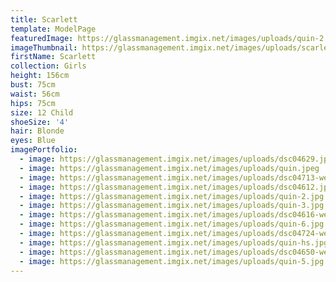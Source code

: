 ```yaml
---
title: Scarlett
template: ModelPage
featuredImage: https://glassmanagement.imgix.net/images/uploads/quin-2.jpg
imageThumbnail: https://glassmanagement.imgix.net/images/uploads/scarlett-hs.jpg
firstName: Scarlett
collection: Girls
height: 156cm
bust: 75cm
waist: 56cm
hips: 75cm
size: 12 Child
shoeSize: '4'
hair: Blonde
eyes: Blue
imagePortfolio:
  - image: https://glassmanagement.imgix.net/images/uploads/dsc04629.jpg
  - image: https://glassmanagement.imgix.net/images/uploads/quin.jpeg
  - image: https://glassmanagement.imgix.net/images/uploads/dsc04713-web.jpg
  - image: https://glassmanagement.imgix.net/images/uploads/dsc04612.jpg
  - image: https://glassmanagement.imgix.net/images/uploads/quin-2.jpg
  - image: https://glassmanagement.imgix.net/images/uploads/quin-3.jpg
  - image: https://glassmanagement.imgix.net/images/uploads/dsc04616-web.jpg
  - image: https://glassmanagement.imgix.net/images/uploads/quin-6.jpg
  - image: https://glassmanagement.imgix.net/images/uploads/dsc04724-web.jpg
  - image: https://glassmanagement.imgix.net/images/uploads/quin-hs.jpg
  - image: https://glassmanagement.imgix.net/images/uploads/dsc04650-web.jpg
  - image: https://glassmanagement.imgix.net/images/uploads/quin-5.jpg
---
```



